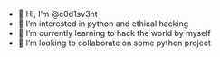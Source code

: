 - 👋 Hi, I’m @c0d1sv3nt
- 👀 I’m interested in python and ethical hacking 
- 🌱 I’m currently learning to hack the world by myself 
- 💞️ I’m looking to collaborate on some python project 

<!---
c0d1sv3nt/c0d1sv3nt is a ✨ special ✨ repository because its `README.md` (this file) appears on your GitHub profile.
You can click the Preview link to take a look at your changes.
--->
